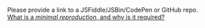 Please provide a link to a JSFiddle/JSBin/CodePen or GitHub repo.
<br>
[What is a *minimal reproduction*, and why is it required?](#modal)

